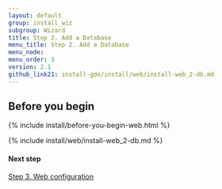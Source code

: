 ```yaml
---
layout: default 
group: install_wiz 
subgroup: Wizard
title: Step 2. Add a Database
menu_title: Step 2. Add a Database
menu_node: 
menu_order: 3
version: 2.1
github_link21: install-gde/install/web/install-web_2-db.md
---
```


## Before you begin
{% include install/before-you-begin-web.html %}

{% include install/web/install-web_2-db.md %}

#### Next step
<a href="{{ site.gdeurl21 }}install-gde/install/web/install-web_3-web-conf.html">Step 3. Web configuration</a>
